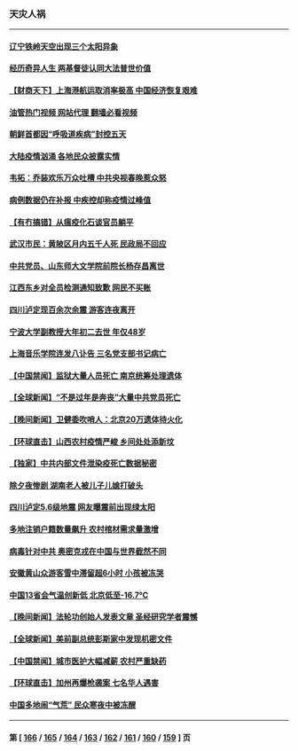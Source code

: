 ### 天灾人祸
---
#### [辽宁铁岭天空出现三个太阳异象](../../pages/ncid280/n13916408.md?01271645) 
#### [经历奇异人生 两基督徒认同大法普世价值](../../pages/ncid280/n13916303.md?01271645) 
#### [【财商天下】上海港航运取消率极高 中国经济恢复艰难](../../pages/ncid280/n13916276.md?01271645) 
#### [油管热门视频 网站代理 翻墙必看视频](http://138.2.39.72:81/youtube.html?epic-marker?01271645)
#### [朝鲜首都因“呼吸道疾病”封控五天](../../pages/ncid280/n13916288.md?01271645) 
#### [大陆疫情汹涌 各地民众披露实情](../../pages/ncid280/n13916158.md?01271645) 
#### [韦拓：乔装欢乐万众吐槽 中共央视春晚惹众怒](../../pages/ncid280/n13916231.md?01271645) 
#### [病例数据仍在补报 中疾控却称疫情过峰值](../../pages/ncid280/n13916164.md?01271645) 
#### [【有冇搞错】从瘟疫化石谈官员躺平](../../pages/ncid280/n13916064.md?01271645) 
#### [武汉市民：黄陂区月内五千人死 民政局不回应](../../pages/ncid280/n13916041.md?01271645) 
#### [中共党员、山东师大文学院前院长杨存昌离世](../../pages/ncid280/n13915988.md?01271645) 
#### [江西东乡对全员检测通知致歉 网民不买账](../../pages/ncid280/n13915969.md?01271645) 
#### [四川泸定现百余次余震 游客连夜离开](../../pages/ncid280/n13915678.md?01271645) 
#### [宁波大学副教授大年初二去世 年仅48岁](../../pages/ncid280/n13915820.md?01271645) 
#### [上海音乐学院连发八讣告 三名党支部书记病亡](../../pages/ncid280/n13915906.md?01271645) 
#### [【中国禁闻】监狱大量人员死亡 南京统筹处理遗体](../../pages/ncid280/n13915572.md?01271645) 
#### [【全球新闻】“不是过年是奔丧”大量中共党员死亡](../../pages/ncid280/n13915882.md?01271645) 
#### [【晚间新闻】卫健委吹哨人：北京20万遗体待火化](../../pages/ncid280/n13915794.md?01271645) 
#### [【环球直击】山西农村疫情严峻 乡间处处添新坟](../../pages/ncid280/n13915522.md?01271645) 
#### [【独家】中共内部文件泄染疫死亡数据秘密](../../pages/ncid280/n13915199.md?01271645) 
#### [除夕夜惨剧 湖南老人被儿子儿媳打破头](../../pages/ncid280/n13915407.md?01271645) 
#### [四川泸定5.6级地震 网友曝震前出现绿太阳](../../pages/ncid280/n13915590.md?01271645) 
#### [多地注销户籍数量飙升 农村棺材需求量激增](../../pages/ncid280/n13915510.md?01271645) 
#### [病毒针对中共 奥密克戎在中国与世界截然不同](../../pages/ncid280/n13915272.md?01271645) 
#### [安徽黄山众游客雪中滞留超6小时 小孩被冻哭](../../pages/ncid280/n13915298.md?01271645) 
#### [中国13省会气温创新低 北京低至-16.7℃](../../pages/ncid280/n13915218.md?01271645) 
#### [【晚间新闻】法轮功创始人发表文章 圣经研究学者震憾](../../pages/ncid280/n13915255.md?01271645) 
#### [【全球新闻】美前副总统彭斯家中发现机密文件](../../pages/ncid280/n13915171.md?01271645) 
#### [【中国禁闻】城市医护大幅减薪 农村严重缺药](../../pages/ncid280/n13914850.md?01271645) 
#### [【环球直击】加州再爆枪袭案 七名华人遇害](../../pages/ncid280/n13914369.md?01271645) 
#### [中国多地闹“气荒” 民众寒夜中被冻醒](../../pages/ncid280/n13915193.md?01271645) 

---
#### 第 [ [166](./166.md?01271645) / [165](./165.md?01271645) / [164](./164.md?01271645) / [163](./163.md?01271645) / [162](./162.md?01271645) / [161](./161.md?01271645) / [160](./160.md?01271645) / [159](./159.md?01271645) ] 页
